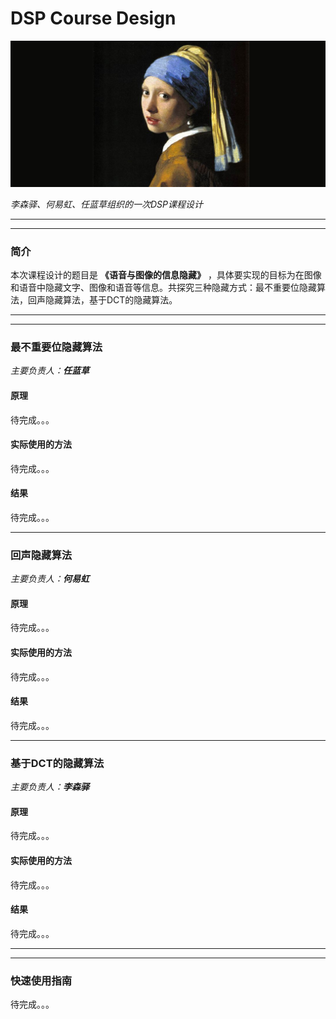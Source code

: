 # DSP Course Design

![](./最菜文档/戴珍珠耳环的少女.jpg)

*李森驿、何易虹、任蓝草组织的一次DSP课程设计*

---
---

### 简介

本次课程设计的题目是 **《语音与图像的信息隐藏》** ，具体要实现的目标为在图像和语音中隐藏文字、图像和语音等信息。共探究三种隐藏方式：最不重要位隐藏算法，回声隐藏算法，基于DCT的隐藏算法。

---
---

### 最不重要位隐藏算法

*主要负责人：**任蓝草***

#### 原理

待完成。。。

#### 实际使用的方法

待完成。。。

#### 结果

待完成。。。

---

### 回声隐藏算法

*主要负责人：**何易虹***

#### 原理

待完成。。。

#### 实际使用的方法

待完成。。。

#### 结果

待完成。。。

---

### 基于DCT的隐藏算法

*主要负责人：**李森驿***

#### 原理

待完成。。。

#### 实际使用的方法

待完成。。。

#### 结果

待完成。。。

---
---

### 快速使用指南

待完成。。。
